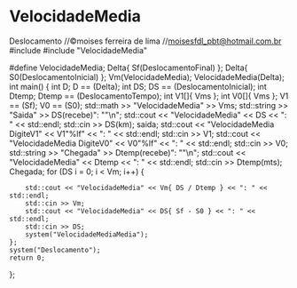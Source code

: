 # VelocidadeMedia
Deslocamento
//©moises ferreira de lima
//moisesfdl_pbt@hotmail.com.br
#include <iostream>
#include "VelocidadeMedia"

#define VelocidadeMedia;
Delta{ Sf(DeslocamentoFinal) };
Delta{ S0(DeslocamentoInicial) };
Vm(VelocidadeMedia);
VelocidadeMedia(Delta);
int main()
{
	int D;
	D == (Delta);
	int DS;
	DS == (DeslocamentoInicial);
	int Dtemp;
	Dtemp == (DeslocamentoTempo);
	int V1[]{ Vms };
	int V0[]{ Vms };
	V1 == (Sf);
	V0 == (S0);
	std::math >> "VelocidadeMedia" >> Vms;
	std::string >> "Saida" >> DS(recebe)": ""\n";
	std::cout << "VelocidadeMedia" << DS << ": " << std::endl;
	std::cin >> DS(km);
	saida;
	std::cout << "VelocidadeMedia DigiteV1" << V1"%lf" << ": " << std::endl;
	std::cin >> V1;
	std::cout << "VelocidadeMedia DigiteV0" << V0"%lf" << ": " << std::endl;
	std::cin >> V0;
	std::string >> "Chegada" >> Dtemp(recebe)": ""\n";
	std::cout << "VelocidadeMedia" << Dtemp << ": " << std::endl;
	std::cin >> Dtemp(mts);
	Chegada;
	for (DS i = 0; i < Vm; i++)
	{

		std::cout << "VelocidadeMedia" << Vm{ DS / Dtemp } << ": " << std::endl;
		std::cin >> Vm;
		std::cout << "VelocidadeMedia" << DS{ Sf - S0 } << ": " << std::endl;
		std::cin >> DS;
		system("VelocidadeMediaMedia");
	};
	system("Deslocamento");
	return 0;
};
